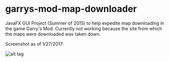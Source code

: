 # garrys-mod-map-downloader
JavaFX GUI Project (Summer of 2015) to help expedite map downloading in the game Garry's Mod. Currently not working because the site from which the maps were downloaded was taken down.

Screenshot as of 1/27/2017:

![alt tag](https://cloud.githubusercontent.com/assets/11599574/22361035/f1c1520c-e412-11e6-8e29-78d8519e5d46.png)
